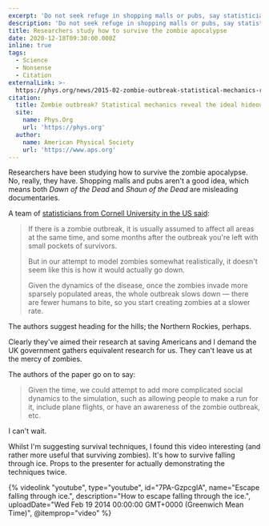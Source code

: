```yaml
---
excerpt: 'Do not seek refuge in shopping malls or pubs, say statisticians.'
description: 'Do not seek refuge in shopping malls or pubs, say statisticians.'
title: Researchers study how to survive the zombie apocalypse
date: 2020-12-18T09:30:00.000Z
inline: true
tags:
  - Science
  - Nonsense
  - Citation
externalLink: >-
  https://phys.org/news/2015-02-zombie-outbreak-statistical-mechanics-reveal.html
citation:
  title: Zombie outbreak? Statistical mechanics reveal the ideal hideout
  site:
    name: Phys.Org
    url: 'https://phys.org'
  author:
    name: American Physical Society
    url: 'https://www.aps.org'
---
```

Researchers have been studying how to survive the zombie apocalypse. No, really, they have. Shopping malls and pubs aren't a good idea, which means both *Dawn of the Dead* and *Shaun of the Dead* are misleading documentaries.

A team of [statisticians from Cornell University in the US said](https://phys.org/news/2015-02-zombie-outbreak-statistical-mechanics-reveal.html):

> If there is a zombie outbreak, it is usually assumed to affect all areas at the same time, and some months after the outbreak you're left with small pockets of survivors. 
> 
> But in our attempt to model zombies somewhat realistically, it doesn't seem like this is how it would actually go down.
> 
> Given the dynamics of the disease, once the zombies invade more sparsely populated areas, the whole outbreak slows down — there are fewer humans to bite, so you start creating zombies at a slower rate.

The authors suggest heading for the hills; the Northern Rockies, perhaps. 

Clearly they've aimed their research at saving Americans and I demand the UK government gathers equivalent research for us. They can't leave us at the mercy of zombies.

The authors of the paper go on to say:

> Given the time, we could attempt to add more complicated social dynamics to the simulation, such as allowing people to make a run for it, include plane flights, or have an awareness of the zombie outbreak, etc.

I can't wait.

Whilst I'm suggesting survival techniques, I found this video interesting (and rather more useful that surviving zombies). It's how to survive falling through ice. Props to the presenter for actually demonstrating the techniques twice.

{% videolink "youtube", type="youtube", id="7PA-GzpcgIA", name="Escape falling through ice.", description="How to escape falling through the ice.", uploadDate="Wed Feb 19 2014 00:00:00 GMT+0000 (Greenwich Mean Time)", @itemprop="video" %}





